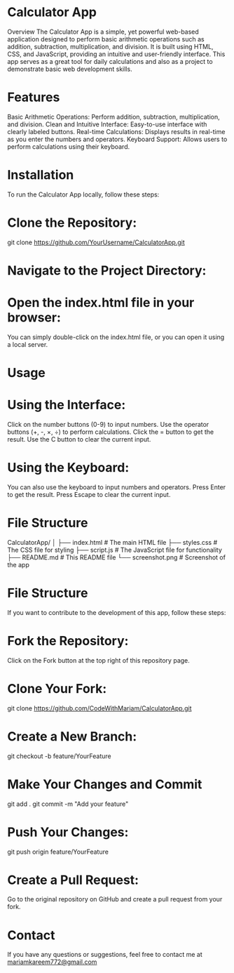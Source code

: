 # Calculator App
Overview
The Calculator App is a simple, yet powerful web-based application designed to perform basic arithmetic operations such as addition, subtraction, multiplication, and division. It is built using HTML, CSS, and JavaScript, providing an intuitive and user-friendly interface. This app serves as a great tool for daily calculations and also as a project to demonstrate basic web development skills.

# Features 

Basic Arithmetic Operations: Perform addition, subtraction, multiplication, and division.
Clean and Intuitive Interface: Easy-to-use interface with clearly labeled buttons.
Real-time Calculations: Displays results in real-time as you enter the numbers and operators.
Keyboard Support: Allows users to perform calculations using their keyboard.

# Installation 
To run the Calculator App locally, follow these steps:

# Clone the Repository: 

git clone https://github.com/YourUsername/CalculatorApp.git

# Navigate to the Project Directory: 

# Open the index.html file in your browser:

You can simply double-click on the index.html file, or you can open it using a local server.

# Usage

# Using the Interface: 

Click on the number buttons (0-9) to input numbers.
Use the operator buttons (+, -, ×, ÷) to perform calculations.
Click the = button to get the result.
Use the C button to clear the current input.

# Using the Keyboard:

You can also use the keyboard to input numbers and operators.
Press Enter to get the result.
Press Escape to clear the current input.

# File Structure

CalculatorApp/
│
├── index.html         # The main HTML file
├── styles.css         # The CSS file for styling
├── script.js          # The JavaScript file for functionality
├── README.md          # This README file
└── screenshot.png     # Screenshot of the app

# File Structure

If you want to contribute to the development of this app, follow these steps:

# Fork the Repository:
Click on the Fork button at the top right of this repository page.
# Clone Your Fork:
git clone https://github.com/CodeWithMariam/CalculatorApp.git
# Create a New Branch:
git checkout -b feature/YourFeature
# Make Your Changes and Commit
git add .
git commit -m "Add your feature"
# Push Your Changes:
git push origin feature/YourFeature
# Create a Pull Request:
Go to the original repository on GitHub and create a pull request from your fork.

# Contact
If you have any questions or suggestions, feel free to contact me at mariamkareem772@gmail.com
